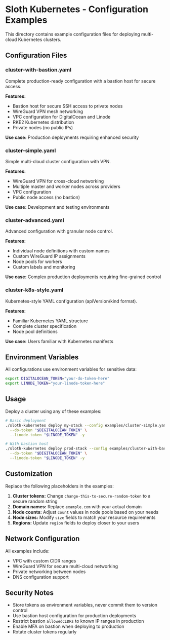 # Sloth Kubernetes - Configuration Examples

This directory contains example configuration files for deploying multi-cloud Kubernetes clusters.

## Configuration Files

### cluster-with-bastion.yaml
Complete production-ready configuration with a bastion host for secure access.

**Features:**
- Bastion host for secure SSH access to private nodes
- WireGuard VPN mesh networking
- VPC configuration for DigitalOcean and Linode
- RKE2 Kubernetes distribution
- Private nodes (no public IPs)

**Use case:** Production deployments requiring enhanced security

### cluster-simple.yaml
Simple multi-cloud cluster configuration with VPN.

**Features:**
- WireGuard VPN for cross-cloud networking
- Multiple master and worker nodes across providers
- VPC configuration
- Public node access (no bastion)

**Use case:** Development and testing environments

### cluster-advanced.yaml
Advanced configuration with granular node control.

**Features:**
- Individual node definitions with custom names
- Custom WireGuard IP assignments
- Node pools for workers
- Custom labels and monitoring

**Use case:** Complex production deployments requiring fine-grained control

### cluster-k8s-style.yaml
Kubernetes-style YAML configuration (apiVersion/kind format).

**Features:**
- Familiar Kubernetes YAML structure
- Complete cluster specification
- Node pool definitions

**Use case:** Users familiar with Kubernetes manifests

## Environment Variables

All configurations use environment variables for sensitive data:

```bash
export DIGITALOCEAN_TOKEN="your-do-token-here"
export LINODE_TOKEN="your-linode-token-here"
```

## Usage

Deploy a cluster using any of these examples:

```bash
# Basic deployment
./sloth-kubernetes deploy my-stack --config examples/cluster-simple.yaml \
  --do-token "$DIGITALOCEAN_TOKEN" \
  --linode-token "$LINODE_TOKEN" -y

# With bastion host
./sloth-kubernetes deploy prod-stack --config examples/cluster-with-bastion.yaml \
  --do-token "$DIGITALOCEAN_TOKEN" \
  --linode-token "$LINODE_TOKEN" -y
```

## Customization

Replace the following placeholders in the examples:

1. **Cluster tokens:** Change `change-this-to-secure-random-token` to a secure random string
2. **Domain names:** Replace `example.com` with your actual domain
3. **Node counts:** Adjust `count` values in node pools based on your needs
4. **Node sizes:** Modify `size` fields to match your resource requirements
5. **Regions:** Update `region` fields to deploy closer to your users

## Network Configuration

All examples include:
- VPC with custom CIDR ranges
- WireGuard VPN for secure multi-cloud networking
- Private networking between nodes
- DNS configuration support

## Security Notes

- Store tokens as environment variables, never commit them to version control
- Use bastion host configuration for production deployments
- Restrict bastion `allowedCIDRs` to known IP ranges in production
- Enable MFA on bastion when deploying to production
- Rotate cluster tokens regularly
